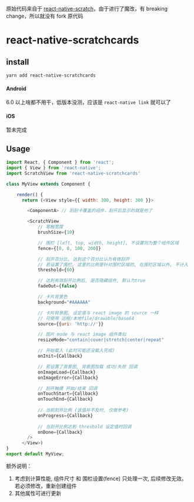 
原始代码来自于 [react-native-scratch](https://github.com/ConduitMobileRND/react-native-scratch)，由于进行了魔改，有 breaking change，所以就没有 fork 原代码


# react-native-scratchcards

## install

`yarn add react-native-scratchcards`


#### Android

6.0 以上啥都不用干，低版本没测，应该是 `react-native link` 就可以了

#### iOS

暂未完成



## Usage

```js
import React, { Component } from 'react';
import { View } from 'react-native';
import ScratchView from 'react-native-scratchcards'

class MyView extends Component {

	render() {
	  return (<View style={{ width: 300, height: 300 }}>

		<ComponentA> // 刮刮卡覆盖的组件，刮开后显示的就是他了

		<ScratchView
			// 笔触宽度
			brushSize={10} 

			// 围栏 [left, top, width, height], 不设置则为整个组件区域
			fence={[0, 0, 100, 200]}

			// 刮开百分比, 达到这个百分比认为有效刮开
			// 若设置了围栏, 这里的比例是针对围栏区域的, 在围栏区域以外, 不计入
			threshold={60} 

			// 达到有效刮开比例后, 是否隐藏组件, 默认为true
			fadeOut={false} 

			// 卡片背景色
			background="#AAAAAA" 

			// 卡片背景图, 设定值与 react image 的 source 一样
			// 可使用 远程/本地file/drawable/base64
			source={{uri: 'http://'}}

			// 图片 mode 与 react image 组件类似
			resizeMode="contain|cover|stretch|center|repeat" 

			// 开始载入 (此时可能还没载入完成)
			onInit={Callback}

			// 若设置了背景图, 背景图加载 成功/失败 回调
			onImageLoad={Callback}
			onImageError={Callback}

			// 刮开触摸 开始/结束 回调
			onTouchStart={Callback}
			onTouchEnd={Callback}
			
			// 当前刮开比例 (该值并不及时, 仅做参考)
			onProgress={Callback}
			
			// 当刮开比例达到 threshold 设定值时回调
			onDone={Callback}
		/>
	  </View>)
}
export default MyView;
```

额外说明：

1. 考虑到计算性能, 组件尺寸 和 围栏设置(fence) 只处理一次, 后续修改无效。
	若必须修改，重新创建组件
2. 其他属性可进行更新	
